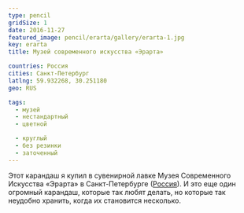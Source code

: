 ```yaml
---
type: pencil
gridSize: 1
date: 2016-11-27
featured_image: pencil/erarta/gallery/erarta-1.jpg
key: erarta
title: Музей современного искусства «Эрарта»

countries: Россия
cities: Санкт-Петербург
latlng: 59.932268, 30.251180
geo: RUS

tags:
  - музей
  - нестандартный
  - цветной

  - круглый
  - без резинки
  - заточенный
---
```


Этот карандаш я купил в сувенирной лавке Музея Современного Искусства «Эрарта» в Санкт-Петербурге ([Россия](?country=RUS)). И это еще один огромный карандаш, которые так любят делать, но которые так неудобно хранить, когда их становится несколько.
